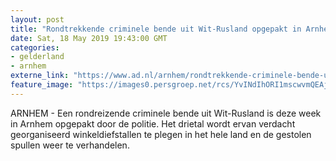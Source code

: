 ```yaml
---
layout: post
title: "Rondtrekkende criminele bende uit Wit-Rusland opgepakt in Arnhem"
date: Sat, 18 May 2019 19:43:00 GMT
categories: 
- gelderland 
- arnhem 
externe_link: "https://www.ad.nl/arnhem/rondtrekkende-criminele-bende-uit-wit-rusland-opgepakt-in-arnhem~aeb72307/"
feature_image: "https://images0.persgroep.net/rcs/YvINdIhORI1mscwvmQEAjvX7wsg/diocontent/148707817/_fitwidth/400/?appId=21791a8992982cd8da851550a453bd7f&quality=0.7"
---
```


ARNHEM - Een rondreizende criminele bende uit Wit-Rusland is deze week in Arnhem opgepakt door de politie. Het drietal wordt ervan verdacht georganiseerd winkeldiefstallen te plegen in het hele land en de gestolen spullen weer te verhandelen.
